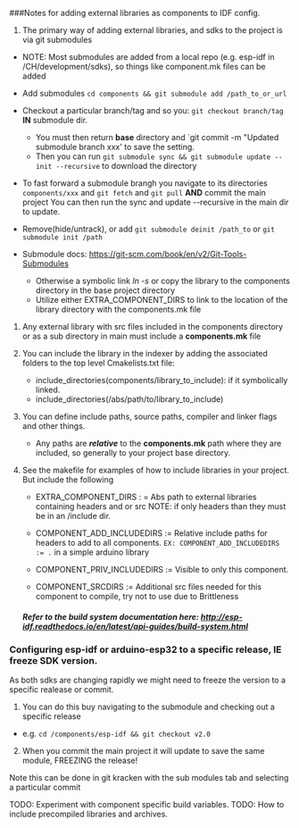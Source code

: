 ###Notes for adding external libraries as components to IDF config.
1. The primary way of adding external libraries, and sdks to the project is via git submodules
  * NOTE: Most submodules are added from a local repo (e.g. esp-idf in /CH/development/sdks), so things like component.mk files can be added
  * Add submodules `cd components && git submodule add /path_to_or_url`
  * Checkout a particular branch/tag and so you: `git checkout branch/tag` **IN** submodule dir.
    * You must then return **base** directory and `git commit -m "Updated submodule branch xxx' to save the setting.
    * Then you can run `git submodule sync && git submodule update --init --recursive`  to download the directory
  * To fast forward a submodule brangh you navigate to its directories `components/xxx` and `git fetch` and `git pull` **AND** commit the main project
    You can then run the sync and update --recursive in the main dir to update.
  * Remove(hide/untrack), or add `git submodule deinit /path_to` or `git submodule init /path`
  * Submodule docs: https://git-scm.com/book/en/v2/Git-Tools-Submodules

       
    * Otherwise a symbolic link *ln -s* or copy the library to the components directory in the base project directory
    * Utilize either EXTRA_COMPONENT_DIRS to link to the location of the library directory with the components.mk file

1. Any external library with src files included in the components directory or as a sub directory in main must include a **components.mk** file

2. You can include the library in the indexer by adding the associated folders to the top level Cmakelists.txt file:
    * include_directories(components/library_to_include): if it symbolically linked.
    * include_directories(/abs/path/to/library_to_include)

2. You can define include paths, source paths, compiler and linker flags and other things.
    * Any paths are **_relative_** to the **components.mk** path where they are included, so generally to your project base directory.
    
3. See the makefile for examples of how to include libraries in your project. But include the following
    * EXTRA_COMPONENT_DIRS : = Abs path to external libraries containing headers and or src NOTE: if only headers than they must be in an /include dir.
    * COMPONENT_ADD_INCLUDEDIRS := Relative include paths for headers to add to all components. `EX: COMPONENT_ADD_INCLUDEDIRS := .` in a simple arduino library

    * COMPONENT_PRIV_INCLUDEDIRS := Visible to only this component.
    * COMPONENT_SRCDIRS :=  Additional src files needed for this component to compile, try not to use due to Brittleness
    
   ##### Refer to the build system documentation here: http://esp-idf.readthedocs.io/en/latest/api-guides/build-system.html

### Configuring esp-idf or arduino-esp32 to a specific release, IE freeze SDK version.
As both sdks are changing rapidly we might need to freeze the version to a specific realease or commit.
1) You can do this buy navigating to the submodule and checking out a specific release
* e.g. `cd /components/esp-idf && git checkout v2.0`
2) When you commit the main project it will update to save the same module, FREEZING the release!

Note this can be done in git kracken with the sub modules tab and selecting a particular commit



TODO: Experiment with component specific build variables.
TODO: How to include precompiled libraries and archives.